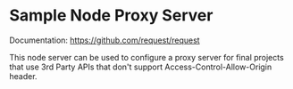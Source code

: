 # Sample Node Proxy Server


Documentation: https://github.com/request/request

This node server can be used to configure a proxy server for
final projects that use 3rd Party APIs that don't support
Access-Control-Allow-Origin header.
